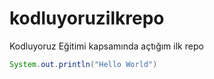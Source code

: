 # kodluyoruzilkrepo
Kodluyoruz Eğitimi kapsamında açtığım ilk repo

```java
System.out.println("Hello World")
```

